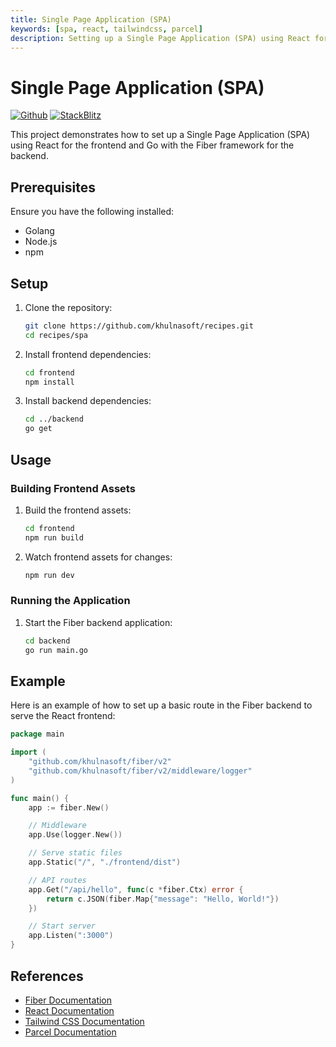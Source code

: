 ```yaml
---
title: Single Page Application (SPA)
keywords: [spa, react, tailwindcss, parcel]
description: Setting up a Single Page Application (SPA) using React for the frontend and Go for the backend.
---
```


# Single Page Application (SPA)

[![Github](https://img.shields.io/static/v1?label=&message=Github&color=2ea44f&style=for-the-badge&logo=github)](https://github.com/khulnasoft/recipes/tree/master/spa) [![StackBlitz](https://img.shields.io/static/v1?label=&message=StackBlitz&color=2ea44f&style=for-the-badge&logo=StackBlitz)](https://stackblitz.com/github/khulnasoft/recipes/tree/master/spa)

This project demonstrates how to set up a Single Page Application (SPA) using React for the frontend and Go with the Fiber framework for the backend.

## Prerequisites

Ensure you have the following installed:

- Golang
- Node.js
- npm

## Setup

1. Clone the repository:
    ```sh
    git clone https://github.com/khulnasoft/recipes.git
    cd recipes/spa
    ```

2. Install frontend dependencies:
    ```sh
    cd frontend
    npm install
    ```

3. Install backend dependencies:
    ```sh
    cd ../backend
    go get
    ```

## Usage

### Building Frontend Assets

1. Build the frontend assets:
    ```sh
    cd frontend
    npm run build
    ```

2. Watch frontend assets for changes:
    ```sh
    npm run dev
    ```

### Running the Application

1. Start the Fiber backend application:
    ```sh
    cd backend
    go run main.go
    ```

## Example

Here is an example of how to set up a basic route in the Fiber backend to serve the React frontend:

```go
package main

import (
    "github.com/khulnasoft/fiber/v2"
    "github.com/khulnasoft/fiber/v2/middleware/logger"
)

func main() {
    app := fiber.New()

    // Middleware
    app.Use(logger.New())

    // Serve static files
    app.Static("/", "./frontend/dist")

    // API routes
    app.Get("/api/hello", func(c *fiber.Ctx) error {
        return c.JSON(fiber.Map{"message": "Hello, World!"})
    })

    // Start server
    app.Listen(":3000")
}
```

## References

- [Fiber Documentation](https://docs.khulnasoft.io)
- [React Documentation](https://reactjs.org/docs/getting-started.html)
- [Tailwind CSS Documentation](https://tailwindcss.com/docs)
- [Parcel Documentation](https://parceljs.org/docs)
